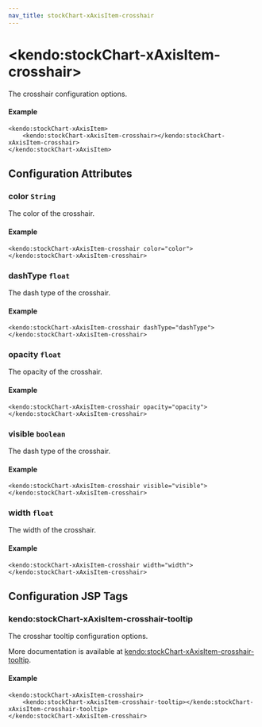```yaml
---
nav_title: stockChart-xAxisItem-crosshair
---
```


# \<kendo:stockChart-xAxisItem-crosshair\>

The crosshair configuration options.

#### Example
    <kendo:stockChart-xAxisItem>
        <kendo:stockChart-xAxisItem-crosshair></kendo:stockChart-xAxisItem-crosshair>
    </kendo:stockChart-xAxisItem>

## Configuration Attributes

### color `String`

The color of the crosshair.

#### Example
    <kendo:stockChart-xAxisItem-crosshair color="color">
    </kendo:stockChart-xAxisItem-crosshair>

### dashType `float`

The dash type of the crosshair.

#### Example
    <kendo:stockChart-xAxisItem-crosshair dashType="dashType">
    </kendo:stockChart-xAxisItem-crosshair>

### opacity `float`

The opacity of the crosshair.

#### Example
    <kendo:stockChart-xAxisItem-crosshair opacity="opacity">
    </kendo:stockChart-xAxisItem-crosshair>

### visible `boolean`

The dash type of the crosshair.

#### Example
    <kendo:stockChart-xAxisItem-crosshair visible="visible">
    </kendo:stockChart-xAxisItem-crosshair>

### width `float`

The width of the crosshair.

#### Example
    <kendo:stockChart-xAxisItem-crosshair width="width">
    </kendo:stockChart-xAxisItem-crosshair>


##  Configuration JSP Tags

### kendo:stockChart-xAxisItem-crosshair-tooltip

The crosshar tooltip configuration options.

More documentation is available at [kendo:stockChart-xAxisItem-crosshair-tooltip](stockchart/xaxisitem-crosshair-tooltip).

#### Example

    <kendo:stockChart-xAxisItem-crosshair>
        <kendo:stockChart-xAxisItem-crosshair-tooltip></kendo:stockChart-xAxisItem-crosshair-tooltip>
    </kendo:stockChart-xAxisItem-crosshair>

